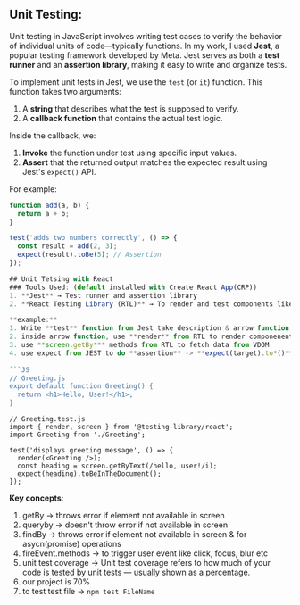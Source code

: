 ## Unit Testing:
Unit testing in JavaScript involves writing test cases to verify the behavior of individual units of code—typically functions. In my work, I used **Jest**, a popular testing framework developed by Meta. Jest serves as both a **test runner** and an **assertion library**, making it easy to write and organize tests.

To implement unit tests in Jest, we use the `test` (or `it`) function. This function takes two arguments:
1. A **string** that describes what the test is supposed to verify.
2. A **callback function** that contains the actual test logic.

Inside the callback, we:
1. **Invoke** the function under test using specific input values.
2. **Assert** that the returned output matches the expected result using Jest's `expect()` API.

For example:

```javascript
function add(a, b) {
  return a + b;
}

test('adds two numbers correctly', () => {
  const result = add(2, 3);
  expect(result).toBe(5); // Assertion
});

## Unit Tetsing with React
### Tools Used: (default installed with Create React App(CRP))
1. **Jest** → Test runner and assertion library 
2. **React Testing Library (RTL)** → To render and test components like a user would

**example:**
1. Write **test** function from Jest take description & arrow function as params
2. inside arrow function, use **render** from RTL to render componenent VDOM,
3. use **screen.getBy*** methods from RTL to fetch data from VDOM
4. use expect from JEST to do **assertion** -> **expect(target).to*()**;
   
```JS
// Greeting.js
export default function Greeting() {
  return <h1>Hello, User!</h1>;
}
```
```Js
// Greeting.test.js
import { render, screen } from '@testing-library/react';
import Greeting from './Greeting';

test('displays greeting message', () => {
  render(<Greeting />);
  const heading = screen.getByText(/hello, user!/i);
  expect(heading).toBeInTheDocument();
});
```

**Key concepts**:
1. getBy -> throws error if element not available in screen
2. queryby -> doesn't throw error if not available in screen
3. findBy -> throws error if element not available in screen & for asycn(promise) operations
4. fireEvent.methods -> to trigger user event like click, focus, blur etc
5. unit test coverage -> Unit test coverage refers to how much of your code is tested by unit tests — usually shown as a percentage.
6. our project is 70%
7. to test test file -> `npm test FileName`
